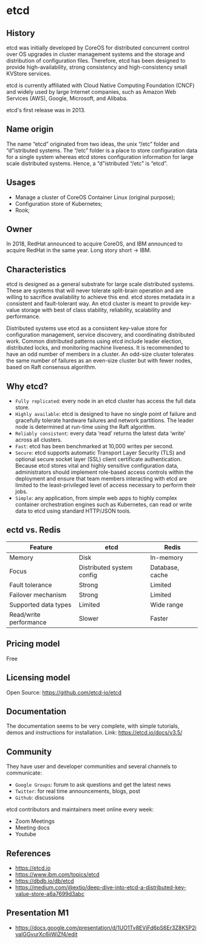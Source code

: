 # etcd

## History

etcd was initially developed by CoreOS for distributed concurrent control over OS upgrades in cluster management systems and the storage and distribution of configuration files. Therefore, etcd has been designed to provide high-availability, strong consistency and high-consistency small KVStore services.

etcd is currently affiliated with Cloud Native Computing Foundation (CNCF) and widely used by large Internet companies, such as Amazon Web Services (AWS), Google, Microsoft, and Alibaba.

etcd's first release was in 2013.

## Name origin

The name “etcd” originated from two ideas, the unix “/etc” folder and “d"istributed systems. The “/etc” folder is a place to store configuration data for a single system whereas etcd stores configuration information for large scale distributed systems. Hence, a “d"istributed “/etc” is “etcd”.

## Usages

- Manage a cluster of CoreOS Container Linux (original purpose);
- Configuration store of Kubernetes;
- Rook;

## Owner

In 2018, RedHat announced to acquire CoreOS, and IBM announced to acquire RedHat in the same year.
Long story short -> IBM.

## Characteristics

etcd is designed as a general substrate for large scale distributed systems. These are systems that will never tolerate split-brain operation and are willing to sacrifice availability to achieve this end. etcd stores metadata in a consistent and fault-tolerant way. An etcd cluster is meant to provide key-value storage with best of class stability, reliability, scalability and performance.

Distributed systems use etcd as a consistent key-value store for configuration management, service discovery, and coordinating distributed work.
Common distributed patterns using etcd include leader election, distributed locks, and monitoring machine liveness. It is recommended to have an odd number of members in a cluster. An odd-size cluster tolerates the same number of failures as an even-size cluster but with fewer nodes, based on Raft consensus algorithm.

## Why etcd?

- `Fully replicated`: every node in an etcd cluster has access the full data store.
- `Highly available`: etcd is designed to have no single point of failure and gracefully tolerate hardware failures and network partitions. The leader node is determined at run-time using the Raft algorithm.
- `Reliably consistent`: every data ‘read’ returns the latest data ‘write’ across all clusters.
- `Fast`: etcd has been benchmarked at 10,000 writes per second.
- `Secure`: etcd supports automatic Transport Layer Security (TLS) and optional secure socket layer (SSL) client certificate authentication. Because etcd stores vital and highly sensitive configuration data, administrators should implement role-based access controls within the deployment and ensure that team members interacting with etcd are limited to the least-privileged level of access necessary to perform their jobs.
- `Simple`: any application, from simple web apps to highly complex container orchestration engines such as Kubernetes, can read or write data to etcd using standard HTTP/JSON tools.

## ectd vs. Redis

| Feature                      | etcd                    | Redis                    |
|------------------------------|-------------------------|--------------------------|
| Memory                       | Disk                    | In-memory                      |
| Focus                        | Distributed system config | Database, cache          |
| Fault tolerance              | Strong                  | Limited                  |
| Failover mechanism           | Strong                  | Limited                  |
| Supported data types         | Limited                 | Wide range               |
| Read/write performance      | Slower                  | Faster                   |

## Pricing model

Free

## Licensing model

Open Source: https://github.com/etcd-io/etcd

## Documentation

The documentation seems to be very complete, with simple tutorials, demos and instructions for installation.
Link: https://etcd.io/docs/v3.5/

## Community

They have user and developer communities and several channels to communicate:

- `Google Groups`: forum to ask questions and get the latest news
- `Twitter`: for real time announcements, blogs, post
- `Github`: discussions

etcd contributors and maintainers meet online every week:

- Zoom Meetings
- Meeting docs
- Youtube

## References

- https://etcd.io
- https://www.ibm.com/topics/etcd
- https://dbdb.io/db/etcd
- https://medium.com/@extio/deep-dive-into-etcd-a-distributed-key-value-store-a6a7699d3abc

## Presentation M1

- https://docs.google.com/presentation/d/1UO1Tv8EVjFd6pS6Er3Z8K5P2ivaIGGvurXc6ijWiZf4/edit